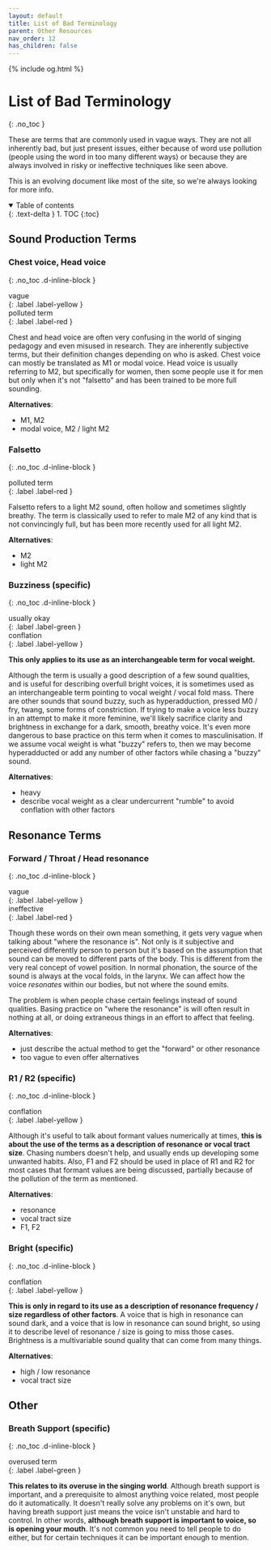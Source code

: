 ```yaml
---
layout: default
title: List of Bad Terminology
parent: Other Resources
nav_order: 12
has_children: false
---
```

{% include og.html %}
# List of Bad Terminology
{: .no_toc }

These are terms that are commonly used in vague ways. They are not all inherently bad, but just present issues, either because of word use pollution (people using the word in too many different ways) or because they are always involved in risky or ineffective techniques like seen above.

This is an evolving document like most of the site, so we're always looking for more info.

<details open markdown="block">
  <summary>
    Table of contents
  </summary>
{: .text-delta }
1. TOC
{:toc}
</details>

## Sound Production Terms
  
### Chest voice, Head voice
{: .no_toc .d-inline-block }
<div>vague</div>{: .label .label-yellow }
<div>polluted term</div>{: .label .label-red }

Chest and head voice are often very confusing in the world of singing pedagogy and even misused in research. They are inherently subjective terms, but their definition changes depending on who is asked. Chest voice can mostly be translated as M1 or modal voice. Head voice is usually referring to M2, but specifically for women, then some people use it for men but only when it's not "falsetto" and has been trained to be more full sounding.

**Alternatives**:
- M1, M2
- modal voice, M2 / light M2

### Falsetto
{: .no_toc .d-inline-block }
<div>polluted term</div>{: .label .label-red }

Falsetto refers to a light M2 sound, often hollow and sometimes slightly breathy. The term is classically used to refer to male M2 of any kind that is not convincingly full, but has been more recently used for all light M2.

**Alternatives**:
- M2
- light M2

### Buzziness (specific)
{: .no_toc .d-inline-block }
<div>usually okay</div>{: .label .label-green }
<div>conflation</div>{: .label .label-yellow }

**This only applies to its use as an interchangeable term for vocal weight.**

Although the term is usually a good description of a few sound qualities, and is useful for describing overfull bright voices, it is sometimes used as an interchangeable term pointing to vocal weight / vocal fold mass. There are other sounds that sound buzzy, such as hyperadduction, pressed M0 / fry, twang, some forms of constriction. If trying to make a voice less buzzy in an attempt to make it more feminine, we'll likely sacrifice clarity and brightness in exchange for a dark, smooth, breathy voice. It's even more dangerous to base practice on this term when it comes to masculinisation. If we assume vocal weight is what "buzzy" refers to, then we may become hyperadducted or add any number of other factors while chasing a "buzzy" sound.

**Alternatives**:
- heavy
- describe vocal weight as a clear undercurrent "rumble" to avoid conflation with other factors

## Resonance Terms

### Forward / Throat / Head resonance
{: .no_toc .d-inline-block }
<div>vague</div>{: .label .label-yellow }
<div>ineffective</div>{: .label .label-red }

Though these words on their own mean something, it gets very vague when talking about "where the resonance is". Not only is it subjective and perceived differently person to person but it's based on the assumption that sound can be moved to different parts of the body. This is different from the very real concept of vowel position. In normal phonation, the source of the sound is always at the vocal folds, in the larynx. We can affect how the voice *resonates* within our bodies, but not where the sound emits.

The problem is when people chase certain feelings instead of sound qualities. Basing practice on "where the resonance" is will often result in nothing at all, or doing extraneous things in an effort to affect that feeling. 

**Alternatives**:
- just describe the actual method to get the "forward" or other resonance
- too vague to even offer alternatives

### R1 / R2 (specific)
{: .no_toc .d-inline-block }
<div>conflation</div>{: .label .label-yellow }

Although it's useful to talk about formant values numerically at times, **this is about the use of the terms as a description of resonance or vocal tract size**. Chasing numbers doesn't help, and usually ends up developing some unwanted habits. Also, F1 and F2 should be used in place of R1 and R2 for most cases that formant values are being discussed, partially because of the pollution of the term as mentioned.

**Alternatives**:
- resonance
- vocal tract size
- F1, F2

### Bright (specific)
{: .no_toc .d-inline-block }
<div>conflation</div>{: .label .label-yellow }

**This is only in regard to its use as a description of resonance frequency / size regardless of other factors**. A voice that is high in resonance can sound dark, and a voice that is low in resonance can sound bright, so using it to describe level of resonance / size is going to miss those cases. Brightness is a multivariable sound quality that can come from many things.

**Alternatives**:
- high / low resonance
- vocal tract size

## Other

### Breath Support (specific)
{: .no_toc .d-inline-block }
<div>overused term</div>{: .label .label-green }

**This relates to its overuse in the singing world**. Although breath support is important, and a prerequisite to almost anything voice related, most people do it automatically. It doesn't really solve any problems on it's own, but having breath support just means the voice isn't unstable and hard to control. In other words, **although breath support is important to voice, so is opening your mouth**. It's not common you need to tell people to do either, but for certain techniques it can be important enough to mention.
